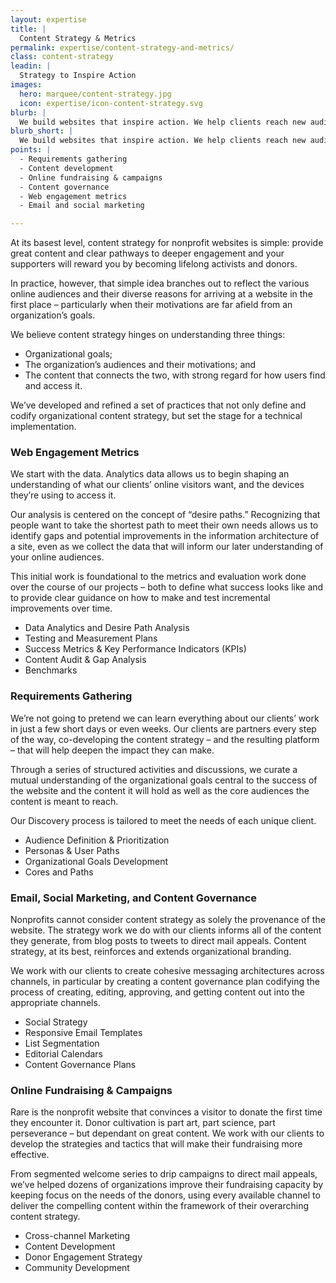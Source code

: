 ```yaml
---
layout: expertise
title: |
  Content Strategy & Metrics
permalink: expertise/content-strategy-and-metrics/
class: content-strategy  
leadin: | 
  Strategy to Inspire Action
images:
  hero: marquee/content-strategy.jpg
  icon: expertise/icon-content-strategy.svg
blurb: |
  We build websites that inspire action. We help clients reach new audiences and engage more meaningfully with existing stakeholders. Our web development process begins with requirements gathering and content strategy. We then help our clients build comprehensive plans for evaluating the long-term success of their website, messaging, and digital outreach.
blurb_short: |
  We build websites that inspire action. We help clients reach new audiences and engage more meaningfully with existing stakeholders.
points: |
  - Requirements gathering
  - Content development
  - Online fundraising & campaigns
  - Content governance
  - Web engagement metrics
  - Email and social marketing 

---
```


At its basest level, content strategy for nonprofit websites is simple: provide great content and clear pathways to deeper engagement and your supporters will reward you by becoming lifelong activists and donors.

In practice, however, that simple idea branches out to reflect the various online audiences and their diverse reasons for arriving at a website in the first place – particularly when their motivations are far afield from an organization’s goals. 

We believe content strategy hinges on understanding three things:

* Organizational goals;
* The organization’s audiences and their motivations; and
* The content that connects the two, with strong regard for how users find and access it.

We’ve developed and refined a set of practices that not only define and codify organizational content strategy, but set the stage for a technical implementation. 

### Web Engagement Metrics

We start with the data. Analytics data allows us to begin shaping an understanding of what our clients’ online visitors want, and the devices they’re using to access it. 

Our analysis is centered on the concept of “desire paths.” Recognizing that people want to take the shortest path to meet their own needs allows us to identify gaps and potential improvements in the information architecture of a site, even as we collect the data that will inform our later understanding of your online audiences. 

This initial work is foundational to the metrics and evaluation work done over the course of our projects – both to define what success looks like and to provide clear guidance on how to make and test incremental improvements over time.

* Data Analytics and Desire Path Analysis
* Testing and Measurement Plans
* Success Metrics & Key Performance Indicators (KPIs)
* Content Audit & Gap Analysis
* Benchmarks


### Requirements Gathering

We’re not going to pretend we can learn everything about our clients’ work in just a few short days or even weeks. Our clients are partners every step of the way, co-developing the content strategy – and the resulting platform – that will help deepen the impact they can make.

Through a series of structured activities and discussions, we curate a mutual understanding of the organizational goals central to the success of the website and the content it will hold as well as the core audiences the content is meant to reach. 

Our Discovery process is tailored to meet the needs of each unique client.

* Audience Definition & Prioritization
* Personas & User Paths
* Organizational Goals Development
* Cores and Paths


### Email, Social Marketing, and Content Governance

Nonprofits cannot consider content strategy as solely the provenance of the website. The strategy work we do with our clients informs all of the content they generate, from blog posts to tweets to direct mail appeals. Content strategy, at its best, reinforces and extends organizational branding.

We work with our clients to create cohesive messaging architectures across channels, in particular by creating a content governance plan codifying the process of creating, editing, approving, and getting content out into the appropriate channels.

* Social Strategy
* Responsive Email Templates
* List Segmentation
* Editorial Calendars
* Content Governance Plans

### Online Fundraising & Campaigns

Rare is the nonprofit website that convinces a visitor to donate the first time they encounter it. Donor cultivation is part art, part science, part perseverance – but dependant on great content. We work with our clients to develop the strategies and tactics that will make their fundraising more effective.

From segmented welcome series to drip campaigns to direct mail appeals, we’ve helped dozens of organizations improve their fundraising capacity by keeping focus on the needs of the donors, using every available channel to deliver the compelling content within the framework of their overarching content strategy.

* Cross-channel Marketing
* Content Development
* Donor Engagement Strategy
* Community Development

